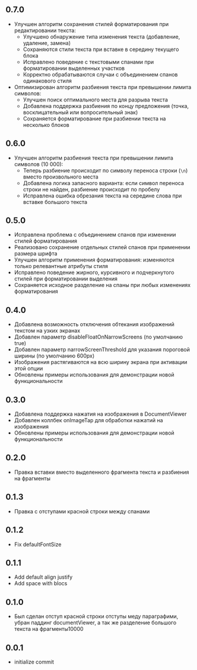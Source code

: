 ## 0.7.0

* Улучшен алгоритм сохранения стилей форматирования при редактировании текста:
  * Улучшено обнаружение типа изменения текста (добавление, удаление, замена)
  * Сохраняются стили текста при вставке в середину текущего блока
  * Исправлено поведение с текстовыми спанами при форматировании выделенных участков
  * Корректно обрабатываются случаи с объединением спанов одинакового стиля
* Оптимизирован алгоритм разбиения текста при превышении лимита символов:
  * Улучшен поиск оптимального места для разрыва текста
  * Добавлена поддержка разбиения по концу предложения (точка, восклицательный или вопросительный знак)
  * Сохраняется форматирование при разбиении текста на несколько блоков

## 0.6.0

* Улучшен алгоритм разбиения текста при превышении лимита символов (10 000):
  * Теперь разбиение происходит по символу переноса строки (`\n`) вместо произвольного места
  * Добавлена логика запасного варианта: если символ переноса строки не найден, разбиение происходит по пробелу
  * Исправлена ошибка обрезания текста на середине слова при вставке большого текста

## 0.5.0

* Исправлена проблема с объединением спанов при изменении стилей форматирования
* Реализовано сохранение отдельных стилей спанов при применении размера шрифта
* Улучшен алгоритм применения форматирования: изменяются только релевантные атрибуты стиля
* Исправлено поведение жирного, курсивного и подчеркнутого стилей при форматировании выделения
* Сохраняется исходное разделение на спаны при любых изменениях форматирования

## 0.4.0

* Добавлена возможность отключения обтекания изображений текстом на узких экранах
* Добавлен параметр disableFloatOnNarrowScreens (по умолчанию true)
* Добавлен параметр narrowScreenThreshold для указания пороговой ширины (по умолчанию 600px)
* Изображения растягиваются на всю ширину экрана при активации этой опции
* Обновлены примеры использования для демонстрации новой функциональности

## 0.3.0

* Добавлена поддержка нажатия на изображения в DocumentViewer
* Добавлен коллбек onImageTap для обработки нажатий на изображения
* Обновлены примеры использования для демонстрации новой функциональности

## 0.2.0

* Правка вставки вместо выделенного фрагмента текста и разбиения на фрагменты
## 0.1.3

* Правка с отступами красной строки между спанами
## 0.1.2

* Fix defaultFontSize
## 0.1.1

* Add default align justify
* Add space with blocs
## 0.1.0

* Был сделан отступ красной строки отступы меду параграфими, убран паддинг documentViewer, а так же разделение большого текста на фрагменты10000
## 0.0.1

* initialize commit
